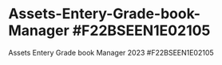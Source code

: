 # Assets-Entery-Grade-book-Manager #F22BSEEN1E02105
Assets Entery Grade book Manager 2023
#F22BSEEN1E02105

